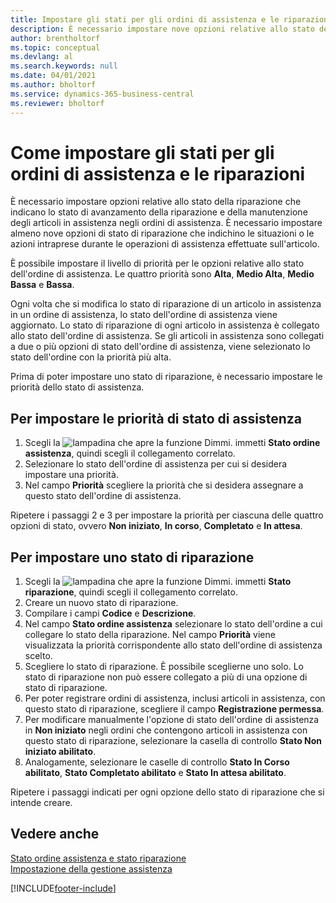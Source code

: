 ```yaml
---
title: Impostare gli stati per gli ordini di assistenza e le riparazioni | Documenti Microsoft
description: È necessario impostare nove opzioni relative allo stato della riparazione che indicano lo stato di avanzamento della riparazione e della manutenzione degli articoli in assistenza negli ordini di assistenza.
author: brentholtorf
ms.topic: conceptual
ms.devlang: al
ms.search.keywords: null
ms.date: 04/01/2021
ms.author: bholtorf
ms.service: dynamics-365-business-central
ms.reviewer: bholtorf
---
```

# <a name="set-up-statuses-for-service-orders-and-repairs"></a>Come impostare gli stati per gli ordini di assistenza e le riparazioni

È necessario impostare opzioni relative allo stato della riparazione che indicano lo stato di avanzamento della riparazione e della manutenzione degli articoli in assistenza negli ordini di assistenza. È necessario impostare almeno nove opzioni di stato di riparazione che indichino le situazioni o le azioni intraprese durante le operazioni di assistenza effettuate sull'articolo.  

È possibile impostare il livello di priorità per le opzioni relative allo stato dell'ordine di assistenza. Le quattro priorità sono **Alta**, **Medio Alta**, **Medio Bassa** e **Bassa**.  

Ogni volta che si modifica lo stato di riparazione di un articolo in assistenza in un ordine di assistenza, lo stato dell'ordine di assistenza viene aggiornato. Lo stato di riparazione di ogni articolo in assistenza è collegato allo stato dell'ordine di assistenza. Se gli articoli in assistenza sono collegati a due o più opzioni di stato dell'ordine di assistenza, viene selezionato lo stato dell'ordine con la priorità più alta.  

Prima di poter impostare uno stato di riparazione, è necessario impostare le priorità dello stato di assistenza.

## <a name="to-set-up-service-status-priorities"></a>Per impostare le priorità di stato di assistenza

1. Scegli la ![lampadina che apre la funzione Dimmi.](media/ui-search/search_small.png "Informazioni sull'operazione che si desidera eseguire") immetti **Stato ordine assistenza**, quindi scegli il collegamento correlato.  
2. Selezionare lo stato dell'ordine di assistenza per cui si desidera impostare una priorità.  
3. Nel campo **Priorità** scegliere la priorità che si desidera assegnare a questo stato dell'ordine di assistenza.  

Ripetere i passaggi 2 e 3 per impostare la priorità per ciascuna delle quattro opzioni di stato, ovvero **Non iniziato**, **In corso**, **Completato** e **In attesa**.  

## <a name="to-set-up-a-repair-status"></a>Per impostare uno stato di riparazione

1. Scegli la ![lampadina che apre la funzione Dimmi.](media/ui-search/search_small.png "Informazioni sull'operazione che si desidera eseguire") immetti **Stato riparazione**, quindi scegli il collegamento correlato.
2. Creare un nuovo stato di riparazione.  
3. Compilare i campi **Codice** e **Descrizione**.  
4. Nel campo **Stato ordine assistenza** selezionare lo stato dell'ordine a cui collegare lo stato della riparazione. Nel campo **Priorità** viene visualizzata la priorità corrispondente allo stato dell'ordine di assistenza scelto.  
5. Scegliere lo stato di riparazione. È possibile sceglierne uno solo. Lo stato di riparazione non può essere collegato a più di una opzione di stato di riparazione.  
6. Per poter registrare ordini di assistenza, inclusi articoli in assistenza, con questo stato di riparazione, scegliere il campo **Registrazione permessa**.  
7. Per modificare manualmente l'opzione di stato dell'ordine di assistenza in **Non iniziato** negli ordini che contengono articoli in assistenza con questo stato di riparazione, selezionare la casella di controllo **Stato Non iniziato abilitato**.  
8. Analogamente, selezionare le caselle di controllo **Stato In Corso abilitato**, **Stato Completato abilitato** e **Stato In attesa abilitato**.

Ripetere i passaggi indicati per ogni opzione dello stato di riparazione che si intende creare.

## <a name="see-also"></a>Vedere anche

[Stato ordine assistenza e stato riparazione](service-service-order-status-and-repair-status.md)  
[Impostazione della gestione assistenza](service-setup-service.md)  


[!INCLUDE[footer-include](includes/footer-banner.md)]
